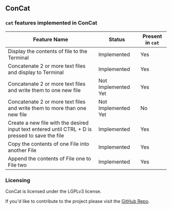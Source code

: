 ## ConCat

### ``cat`` features implemented in ConCat

| Feature Name                                                                                     | Status              | Present in ``cat`` |
|--------------------------------------------------------------------------------------------------|---------------------|--------------------|
| Display the contents of file to the Terminal                                                     | Implemented         | Yes                |
| Concatenate 2 or more text files and display to Terminal                                         | Implemented         | Yes                |
| Concatenate 2 or more text files and write them to one new file                                  | Not Implemented Yet | Yes                |
| Concatenate 2 or more text files and write them to more than one new file                        | Not Implemented Yet | No                 |
| Create a new file with the desired input text entered until CTRL + D is pressed to save the file | Implemented         | Yes                |
| Copy the contents of one File into another File                                                  | Implemented         | Yes                |
| Append the contents of File one to File two                                                      | Implemented         | Yes                | 


### Licensing
ConCat is licensed under the LGPLv3 license.

If you'd like to contribute to the project please visit the [GitHub Repo](https://github.com/BasisBox/ConCat/).